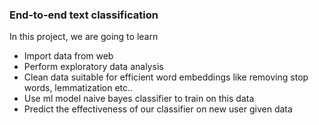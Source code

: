 ### End-to-end text classification

In this project, we are going to learn
* Import data from web
* Perform exploratory data analysis
* Clean data suitable for efficient word embeddings like removing stop words, lemmatization etc..
* Use ml model naive bayes classifier to train on this data
* Predict the effectiveness of our classifier on new user given data
